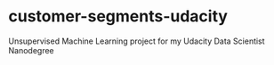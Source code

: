 # customer-segments-udacity
Unsupervised Machine Learning project for my Udacity Data Scientist Nanodegree
